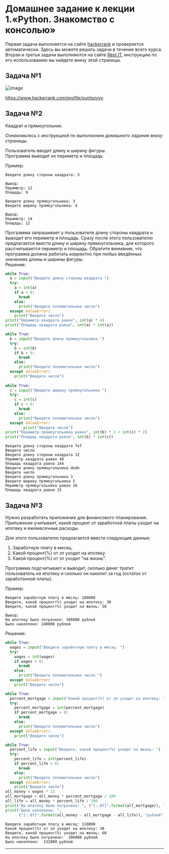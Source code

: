 
# Домашнее задание к лекции 1.«Python. Знакомство с консолью»


Первая задача выполняется на сайте [hackerrank](https://www.hackerrank.com) и проверяется автоматически. Здесь вы можете решать задачи в течение всего курса. 
Вторая и третья задачи выполняются на сайте [Repl.IT](https://repl.it/), инструкцию по его использованию вы найдете внизу этой страницы. 


## Задача №1
![image](https://github.com/user-attachments/assets/312f2dcf-72c3-44b9-a9a3-ca29c6aadcf3)

https://www.hackerrank.com/profile/suntsovvv



## Задача №2
Квадрат и прямоугольник.  

*Ознакомьтесь с инструкцией по выполнению домашнего задания внизу страницы.*

Пользователь вводит длину и ширину фигуры.   
Программа выводит их периметр и площадь.  

Пример:
```
Введите длину стороны квадрата: 3

Вывод:
Периметр: 12
Площадь: 9

Введите длину прямоугольника: 3
Введите ширину прямоугольника: 4

Вывод:
Периметр: 14
Площадь: 12
```

Программа запрашивает у пользователя длину стороны квадрата и выводит его периметр и площадь. Сразу после этого пользователю предлагается ввести длину и ширину прямоугольника, для которого рассчитывается периметр и площадь. 
Обратите внимание, что программа должна работать корректно при любых введённых значениях длины и ширины фигуры.   
Решение:
```py
while True:
  a = input("Введите длину стороны квадрата ")
  try:
    a = int(a)
    if a > 0:
      break
    else:
      print("Введите положительное число")
  except ValueError:
    print("Введите число")
print("Периметр квадрата равен", int(a) * 4)
print("Площадь квадрата равна", int(a) * int(a))

while True:
  b = input("Введите длину прямоугольника ")
  try:
    b = int(b)
    if b > 0:
      break
    else:
      print("Введите положительное число")
  except ValueError:
    print("Введите число")
  
while True:
  c = input("Введите ширину прямоугольника ")
  try:
    c = int(c)
    if c > 0:
      break
    else:
      print("Введите положительное число")
  except ValueError:
        print("Введите число")
print("Периметр прямоугольника равен", int(b) * 2 + int(c) * 2)
print("Площадь квадрата равна", int(b) * int(c))
```
```
Введите длину стороны квадрата fef
Введите число
Введите длину стороны квадрата 12
Периметр квадрата равен 48
Площадь квадрата равна 144
Введите длину прямоугольника dede
Введите число
Введите длину прямоугольника 3
Введите ширину прямоугольника 5
Периметр прямоугольника равен 16
Площадь квадрата равна 15
```

## Задача №3
Нужно разработать приложение для финансового планирования.  
Приложение учитывает, какой процент от заработной платы уходит на ипотеку и ежемесячные расходы. 

Для этого пользователю предлагается ввести следующие данные: 

1. Заработную плату в месяц.  
2. Какой процент(%) от зп уходит на ипотеку.  
3. Какой процент(%) от зп уходит "на жизнь".    

Программа подсчитывает и выводит, сколько денег тратит пользователь на ипотеку и сколько он накопит за год (остаток от заработанной платы).  

Пример:  
```
Введите заработную плату в месяц: 100000
Введите, какой процент(%) уходит на ипотеку: 30
Введите, какой процент(%) уходит на жизнь: 50

Вывод:
На ипотеку было потрачено: 360000 рублей
Было накоплено: 240000 рублей
```
Решение:
```py
while True:
  wages = input("Введите заработную плату в месяц: ")
  try:
    wages = int(wages)
    if wages > 0:
      break
    else:
      print("Введите положительное число ")
  except ValueError:
    print("Введите число")

while True:
  percent_mortgage = input("Какой процент(%) от зп уходит на ипотеку: ")
  try:
    percent_mortgage = int(percent_mortgage)
    if percent_mortgage > 0:
      break
    else:
      print("Введите положительное число")
  except ValueError:
    print("Введите число")

while True:
  percent_life = input("Введите, какой процент(%) уходит на жизнь: ")
  try:
    percent_life = int(percent_life)
    if percent_life > 0:
      break
    else:
      print("Введите положительное число")
  except ValueError:
    print("Введите число")
all_money = wages * 12
all_mortgage = all_money * percent_mortgage / 100
all_life = all_money * percent_life / 100
print("На ипотеку было потрачено: ", ("{:.0f}".format(all_mortgage)), "рублей")
print("Было накоплено: ",
      ("{:.0f}".format(all_money - all_mortgage - all_life)), "рублей")
```
```
Введите заработную плату в месяц: 110000
Какой процент(%) от зп уходит на ипотеку: 30
Введите, какой процент(%) уходит на жизнь: 60
На ипотеку было потрачено:  396000 рублей
Было накоплено:  132000 рублей
```
---

